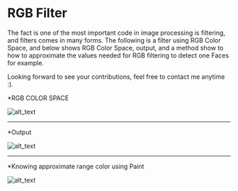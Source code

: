 # RGB Filter
The fact is one of the most important code in image processing is filtering, and filters comes in many forms.
The following is a filter using RGB Color Space, and below shows RGB Color Space, output, and a method show to how to approximate the values needed for RGB filtering to detect one Faces for example.  

Looking forward to see your contributions, feel free to contact me anytime :).

*RGB COLOR SPACE

![alt_text](https://github.com/TarekAlbawab/RGB_By_Channel_Color_Detector/blob/master/RGB.PNG)
_____________________________
*Output

![alt_text](https://github.com/TarekAlbawab/RGB_By_Channel_Color_Detector/blob/master/RGB_By_Channel_Color_Detector/RGB.PNG)
______________________________
*Knowing approximate range color using Paint

![alt_text](https://github.com/TarekAlbawab/RGB_By_Channel_Color_Detector/blob/master/PAINT.PNG)
